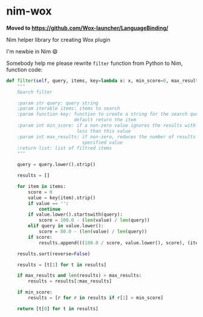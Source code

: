 # nim-wox
**Moved to https://github.com/Wox-launcher/LanguageBinding/**

Nim helper library for creating Wox plugin

I'm newbie in Nim :smile:

Somebody help me please rewrite `filter` function from Python to Nim, function code:

```python
def filter(self, query, items, key=lambda x: x, min_score=0, max_results=0):
    """
    Search filter

    :param str query: query string
    :param iterable items: items to search
    :param function key: function to create a string for the search query,
                         default return the item
    :param int min_score: if a non-zero value ignores the results with score
                          less than this value
    :param int max_results: if non-zero, reduces the number of results to
                            specified value
    :return list: list of filtred items
    """

    query = query.lower().strip()

    results = []

    for item in items:
        score = 0
        value = key(item).strip()
        if value == '':
            continue
        if value.lower().startswith(query):
            score = 100.0 - (len(value) / len(query))
        elif query in value.lower():
            score = 80.0 - (len(value) / len(query))
        if score:
            results.append(((100.0 / score, value.lower(), score), (item, score)))

    results.sort(reverse=False)

    results = [t[1] for t in results]

    if max_results and len(results) > max_results:
        results = results[:max_results]

    if min_score:
        results = [r for r in results if r[1] > min_score]

    return [t[0] for t in results]
```
